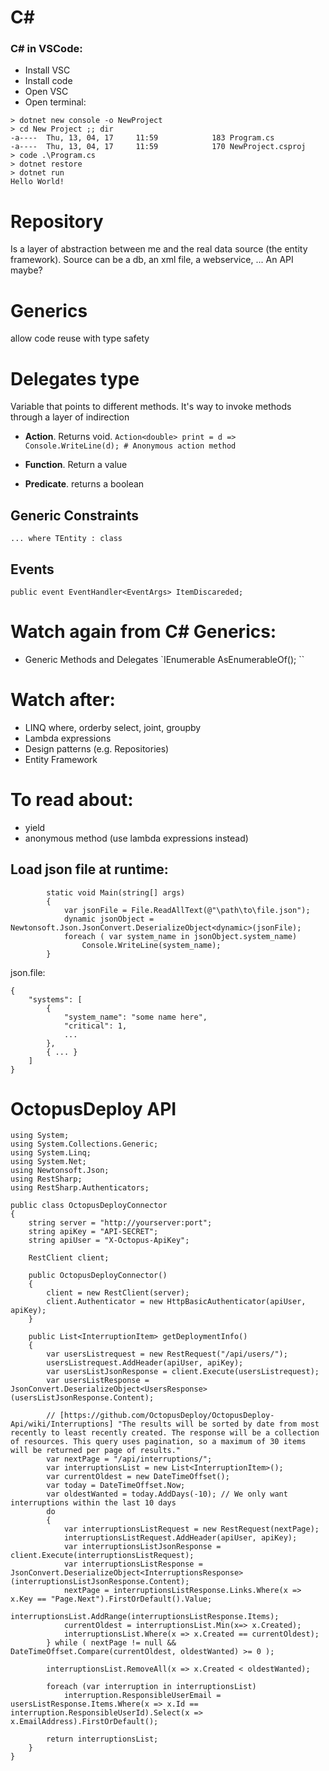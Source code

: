 # C#

### C# in VSCode:
- Install VSC
- Install code 
- Open VSC
- Open terminal:
```
> dotnet new console -o NewProject
> cd New Project ;; dir
-a----  Thu, 13, 04, 17     11:59            183 Program.cs
-a----  Thu, 13, 04, 17     11:59            170 NewProject.csproj
> code .\Program.cs
> dotnet restore
> dotnet run
Hello World!
```

# Repository
Is a layer of abstraction between me and the real data source (the entity framework). Source can be a db, an xml file, a webservice, ... An API maybe?

# Generics
allow code reuse with type safety

# Delegates type
Variable that points to different methods.
It's  way to invoke methods through a layer of indirection

- **Action**. Returns void.
`Action<double> print = d => Console.WriteLine(d); # Anonymous action method`

- **Function**. Return a value

- **Predicate**. returns a boolean

## Generic Constraints
`... where TEntity : class`

## Events
`public event EventHandler<EventArgs> ItemDiscareded;`



# Watch again from C# Generics:
- Generic Methods and Delegates
`IEnumerable<int> AsEnumerableOf<TOutput>(); ``

# Watch after:
- LINQ
where, orderby select, joint, groupby
- Lambda expressions
- Design patterns (e.g. Repositories)
- Entity Framework

# To read about:
- yield
- anonymous method (use lambda expressions instead)

## Load json file at runtime:
```
        static void Main(string[] args)
        {
            var jsonFile = File.ReadAllText(@"\path\to\file.json");
            dynamic jsonObject = Newtonsoft.Json.JsonConvert.DeserializeObject<dynamic>(jsonFile);
            foreach ( var system_name in jsonObject.system_name)
                Console.WriteLine(system_name);
        }
```
json.file:
```
{
    "systems": [
        {
            "system_name": "some name here",
            "critical": 1,
            ...
        },
        { ... }
    ]
}    
```

# OctopusDeploy API
```
using System;
using System.Collections.Generic;
using System.Linq;
using System.Net;
using Newtonsoft.Json;
using RestSharp;
using RestSharp.Authenticators;

public class OctopusDeployConnector
{
    string server = "http://yourserver:port";
    string apiKey = "API-SECRET";
    string apiUser = "X-Octopus-ApiKey";

    RestClient client;

    public OctopusDeployConnector()
    {
        client = new RestClient(server);
        client.Authenticator = new HttpBasicAuthenticator(apiUser, apiKey);
    }

    public List<InterruptionItem> getDeploymentInfo()
    {
        var usersListrequest = new RestRequest("/api/users/");
        usersListrequest.AddHeader(apiUser, apiKey);
        var usersListJsonResponse = client.Execute(usersListrequest);
        var usersListResponse = JsonConvert.DeserializeObject<UsersResponse>(usersListJsonResponse.Content);

        // [https://github.com/OctopusDeploy/OctopusDeploy-Api/wiki/Interruptions] "The results will be sorted by date from most recently to least recently created. The response will be a collection of resources. This query uses pagination, so a maximum of 30 items will be returned per page of results."
        var nextPage = "/api/interruptions/";
        var interruptionsList = new List<InterruptionItem>();
        var currentOldest = new DateTimeOffset();
        var today = DateTimeOffset.Now;
        var oldestWanted = today.AddDays(-10); // We only want interruptions within the last 10 days
        do
        {
            var interruptionsListRequest = new RestRequest(nextPage);
            interruptionsListRequest.AddHeader(apiUser, apiKey);
            var interruptionsListJsonResponse = client.Execute(interruptionsListRequest);
            var interruptionsListResponse = JsonConvert.DeserializeObject<InterruptionsResponse>(interruptionsListJsonResponse.Content);
            nextPage = interruptionsListResponse.Links.Where(x => x.Key == "Page.Next").FirstOrDefault().Value;
            interruptionsList.AddRange(interruptionsListResponse.Items);
            currentOldest = interruptionsList.Min(x=> x.Created);
            interruptionsList.Where(x => x.Created == currentOldest);
        } while ( nextPage != null && DateTimeOffset.Compare(currentOldest, oldestWanted) >= 0 );

        interruptionsList.RemoveAll(x => x.Created < oldestWanted);

        foreach (var interruption in interruptionsList)
            interruption.ResponsibleUserEmail = usersListResponse.Items.Where(x => x.Id == interruption.ResponsibleUserId).Select(x => x.EmailAddress).FirstOrDefault();

        return interruptionsList;
    }
}
```
